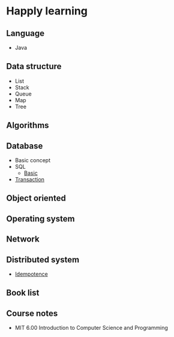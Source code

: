 # Happly learning #

## Language ##

* Java

## Data structure ##

* List
* Stack
* Queue
* Map
* Tree

## Algorithms ##

## Database ##

* Basic concept
* SQL
  + [Basic](https://github.com/chinaHewei/happy-learning/blob/master/database/sql/basic.md)
* [Transaction](https://github.com/chinaHewei/happy-learning/blob/master/database/transaction.md)

## Object oriented ##

## Operating system ##

## Network ##

## Distributed system ##

* [Idempotence](https://github.com/chinaHewei/happy-learning/blob/master/distributed-system/idempotence.md)

## Book list ##

## Course notes ##

* MIT 6.00 Introduction to Computer Science and Programming
